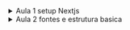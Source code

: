
<details>
<summary>Aula 1 setup Nextjs</summary>

## Next 13
### Roteamento
React Router do next se eu criar uma pagina e dentro dela eu colocar page.tsx, essa pasta será uma nova pagina dentro da aplicação.

- prettier-plugin-tailwindcss -D
- @rocketseat/eslint-config -D

</details>


<details>
<summary>Aula 2 fontes e estrutura basica</summary>

A forma de importa as fontes mudou.
vamos utilizar essa roboto flex pq ela se adapta melhor ao peso das fontes, algumas fontes pode não ter todos os pesos ou subsets.

e o tailwind no setup inicial  no boilerplate integrou com tailwind e tem como configurar as fontes para funcionar direto com o tailwind.
![image](https://github.com/Luciano-Ferreira/TimeLine/assets/46464433/60ada5c6-0ee8-42bf-b57a-ef54ca71ac08)

e ai temos que configurar no tailwind config tbm

![image](https://github.com/Luciano-Ferreira/TimeLine/assets/46464433/17984f58-224e-4e5b-b64b-b15dd0878365)

e aqui vamos interpolar todas as fontes 
![image](https://github.com/Luciano-Ferreira/TimeLine/assets/46464433/ae78c727-ee2d-49eb-927d-6a2b42bdc9ae)

essa configuração de fontes evita "Layout shift" quando a pagina renderiza demora a carregar as fontes ai o usuario ver a pagina com as fontes padrão por uns milesimos e depois carrega.

plugins figma
![image](https://github.com/Luciano-Ferreira/TimeLine/assets/46464433/711bded1-af69-477b-ab30-374acdb9478f)

o favicon vai na pasta app ai o nome tem que ser icon.png, 400x400 um png funcionou

e no layout ja podemos definir o title da pagina e a descrição que vai apareer no google.

160% de peso na fonte e o melhor ali para ler para designers

tem u hack com o translate para centralizar a div semelhante ao que eu tava fazendo nos slider esses dias isso pode servir. O overflow hidden serve para a div não invadir o grid da direit .
![image](https://github.com/Luciano-Ferreira/TimeLine/assets/46464433/0a24b565-4078-451b-bdbf-6df71fe9d410)
e o position relative é necessario para o elemento filho com absolute se comportar.

essa div esta bem no centro mas por conta do overflow hidden não invade a div da direita
![image](https://github.com/Luciano-Ferreira/TimeLine/assets/46464433/12b6d0cb-72df-4cbb-9b3c-c7388de41415)

pra q q serve o noreferrer?
</details>